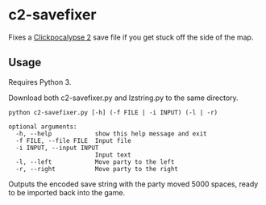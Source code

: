 # c2-savefixer

Fixes a [Clickpocalypse 2](https://minmaxia.com/c2/) save file if you get stuck off the side of the map.

## Usage

Requires Python 3.

Download both c2-savefixer.py and lzstring.py to the same directory.

```
python c2-savefixer.py [-h] (-f FILE | -i INPUT) (-l | -r)

optional arguments:
  -h, --help            show this help message and exit
  -f FILE, --file FILE  Input file
  -i INPUT, --input INPUT
                        Input text
  -l, --left            Move party to the left
  -r, --right           Move party to the right 
```

Outputs the encoded save string with the party moved 5000 spaces, ready to be imported back into the game.
